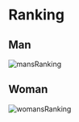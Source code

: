 # Ranking

## Man
![mansRanking](/images/ranking-man.png)
## Woman
![womansRanking](/images/ranking-woman.png)